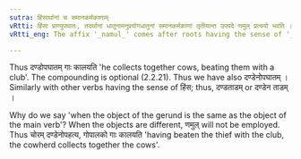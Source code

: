 ```yaml
---
sutra: हिंसार्थानां च समानकर्मकाणाम्
vRtti: हिंसा प्राण्युपघातः, तदर्थानां धातूनामनुप्रयोगधातुनां समानकर्मकाणां तृतीयान्त उपपदे णमुल् प्रत्ययो भवति ॥
vRtti_eng: The affix '_namul_' comes after roots having the sense of '_hins_' (to strike), when the object of this gerund is the same as the object of the main verb, and when the noun with which it is compounded ends with the third case-affix.

---
```

Thus दण्डोपघातम् गाः कालयति 'he collects together cows, beating them with a club'. The compounding is optional (2.2.21). Thus we have also दण्डेनोपघातम् । Similarly with other verbs having the sense of हिंस; thus, दण्डताडम् or दण्डेन ताडम् ।

Why do we say 'when the object of the gerund is the same as the object of the main verb'? When the objects are different, णमुल् will not be employed. Thus चोरम् दण्डेनोपहत्य, गोपालको गाः कालयति 'having beaten the thief with the club, the cowherd collects together the cows'.